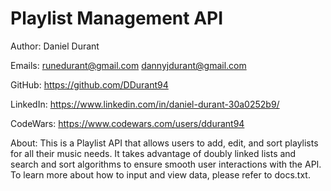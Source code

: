 # Playlist Management API

Author: Daniel Durant

Emails:
<runedurant@gmail.com>
<dannyjdurant@gmail.com>

GitHub:
<https://github.com/DDurant94>

LinkedIn:
<https://www.linkedin.com/in/daniel-durant-30a0252b9/>

CodeWars:
<https://www.codewars.com/users/ddurant94>

About:
This is a Playlist API that allows users to add, edit, and sort playlists for all their music needs. It takes advantage of doubly linked lists and search and sort algorithms to ensure smooth user interactions with the API. To learn more about how to input and view data, please refer to docs.txt.
